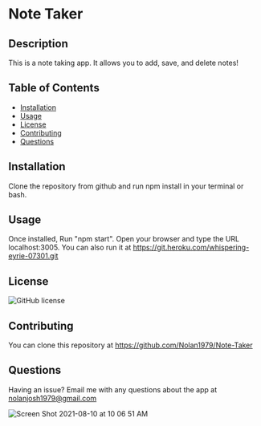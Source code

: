 
# Note Taker

## Description
This is a note taking app. It allows you to add, save, and delete notes!

## Table of Contents
- [Installation](#installation)
- [Usage](#usage)
- [License](#license)
- [Contributing](#contributing)
- [Questions](#questions)

## Installation
Clone the repository from github and run npm install in your terminal or bash.

## Usage
Once installed, Run "npm start". Open your browser and type the URL localhost:3005. You can also run it at https://git.heroku.com/whispering-eyrie-07301.git

## License
![GitHub license](https://img.shields.io/badge/license-MIT-blue.svg)

## Contributing
You can clone this repository at https://github.com/Nolan1979/Note-Taker

## Questions
Having an issue? Email me with any questions about the app at nolanjosh1979@gmail.com

![Screen Shot 2021-08-10 at 10 06 51 AM](https://user-images.githubusercontent.com/53482411/128892706-df5dad29-aa9f-433c-a5ac-f72e12530ddc.jpeg)

